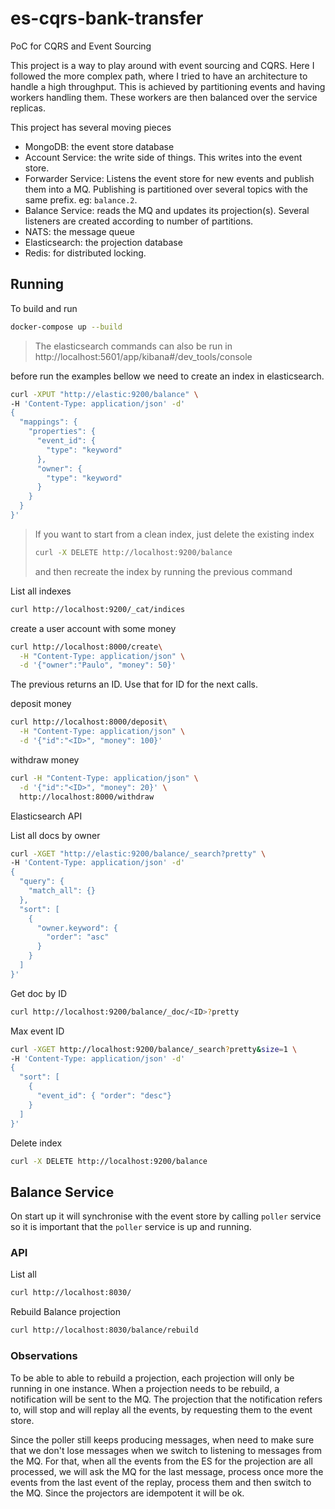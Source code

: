 # es-cqrs-bank-transfer
PoC for CQRS and Event Sourcing

This project is a way to play around with event sourcing and CQRS.
Here I followed the more complex path, where I tried to have an architecture to handle a high throughput.
This is achieved by partitioning events and having workers handling them. These workers are then balanced over the service replicas.

This project has several moving pieces
* MongoDB: the event store database
* Account Service: the write side of things. This writes into the event store.
* Forwarder Service: Listens the event store for new events and publish them into a MQ. Publishing is partitioned over several topics with the same prefix. eg: `balance.2`.
* Balance Service: reads the MQ and updates its projection(s). Several listeners are created according to number of partitions.
* NATS: the message queue
* Elasticsearch: the projection database
* Redis: for distributed locking.

## Running

To build and run
```sh
docker-compose up --build
```

> The elasticsearch commands can also be run in http://localhost:5601/app/kibana#/dev_tools/console


before run the examples bellow we need to create an index in elasticsearch.
```sh
curl -XPUT "http://elastic:9200/balance" \
-H 'Content-Type: application/json' -d'
{  
  "mappings": {    
    "properties": {      
      "event_id": {        
        "type": "keyword"      
      },   
      "owner": {        
        "type": "keyword"      
      }    
    }  
  }
}'
```

> If you want to start from a clean index, just delete the existing index
> 
> ```sh
> curl -X DELETE http://localhost:9200/balance
> ```
> and then recreate the index by running the previous command

List all indexes
```sh
curl http://localhost:9200/_cat/indices
```

create a user account with some money
```sh
curl http://localhost:8000/create\
  -H "Content-Type: application/json" \
  -d '{"owner":"Paulo", "money": 50}' 
```

The previous returns an ID. Use that for ID for the next calls.

deposit money
```sh
curl http://localhost:8000/deposit\
  -H "Content-Type: application/json" \
  -d '{"id":"<ID>", "money": 100}' 
```

withdraw money
```sh
curl -H "Content-Type: application/json" \
  -d '{"id":"<ID>", "money": 20}' \
  http://localhost:8000/withdraw
```

Elasticsearch API

List all docs by owner
```sh
curl -XGET "http://elastic:9200/balance/_search?pretty" \
-H 'Content-Type: application/json' -d'
{    
  "query": {
    "match_all": {}
  },    
  "sort": [
    {        
      "owner.keyword": {
        "order": "asc"
      }      
    }    
  ]
}'
```


Get doc by ID
```sh
curl http://localhost:9200/balance/_doc/<ID>?pretty
```

Max event ID
```sh
curl -XGET http://localhost:9200/balance/_search?pretty&size=1 \
-H 'Content-Type: application/json' -d'
{
  "sort": [
    {
      "event_id": { "order": "desc"}
    }
  ]
}'
```

Delete index
```sh
curl -X DELETE http://localhost:9200/balance
```

## Balance Service

On start up it will synchronise with the event store by calling `poller` service so it is important that the `poller` service is up and running.

### API

List all
```sh
curl http://localhost:8030/
```

Rebuild Balance projection
```sh
curl http://localhost:8030/balance/rebuild
```

### Observations

To be able to able to rebuild a projection, each projection will only be running in one instance. When a projection needs to be rebuild, a notification will be sent to the MQ. The projection that the notification refers to, will stop and will replay all the events, by requesting them to the event store.

Since the poller still keeps producing messages, when need to make sure that we don't lose messages when we switch to listening to messages from the MQ. For that, when all the events from the ES for the projection are all processed, we will ask the MQ for the last message, process once more the events from the last event of the replay, process them and then switch to the MQ. Since the projectors are idempotent it will be ok.
